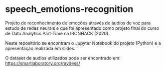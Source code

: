 # speech_emotions-recognition
Projeto de reconhecimento de emoções através de áudios de voz para estudo de redes neurais e que foi apresentado como projeto final do curso de Data Analytics Part-Time na IRONHACK (2020).

Neste repositório se encontram o Jupyter Notebook do projeto (Python) e a apresentação realizada em slides.

O dataset de audios utilizados pode ser encontrado em: https://smartlaboratory.org/ravdess/
